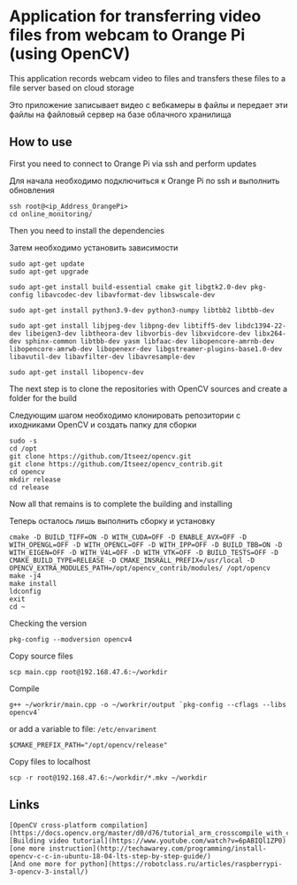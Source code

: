 # Application for transferring video files from webcam to Orange Pi (using OpenCV)

This application records webcam video to files and transfers these files to a file server based on cloud storage

Это приложение записывает видео с вебкамеры в файлы и передает эти файлы на файловый сервер на базе облачного хранилища

## How to use

First you need to connect to Orange Pi via ssh and perform updates

Для начала необходимо подключиться к Orange Pi по ssh и выполнить обновления

    ssh root@<ip_Address_OrangePi>
    cd online_monitoring/

Then you need to install the dependencies

Затем необходимо установить зависимости

    sudo apt-get update
    sudo apt-get upgrade

    sudo apt-get install build-essential cmake git libgtk2.0-dev pkg-config libavcodec-dev libavformat-dev libswscale-dev

    sudo apt-get install python3.9-dev python3-numpy libtbb2 libtbb-dev 

    sudo apt-get install libjpeg-dev libpng-dev libtiff5-dev libdc1394-22-dev libeigen3-dev libtheora-dev libvorbis-dev libxvidcore-dev libx264-dev sphinx-common libtbb-dev yasm libfaac-dev libopencore-amrnb-dev libopencore-amrwb-dev libopenexr-dev libgstreamer-plugins-base1.0-dev libavutil-dev libavfilter-dev libavresample-dev

    sudo apt-get install libopencv-dev

The next step is to clone the repositories with OpenCV sources and create a folder for the build

Следующим шагом необходимо клонировать репозитории с иходниками OpenCV и создать папку для сборки

    sudo -s
    cd /opt
    git clone https://github.com/Itseez/opencv.git
    git clone https://github.com/Itseez/opencv_contrib.git
    cd opencv
    mkdir release 
    cd release


Now all that remains is to complete the building and installing

Теперь осталось лишь выполнить сборку и установку

    cmake -D BUILD_TIFF=ON -D WITH_CUDA=OFF -D ENABLE_AVX=OFF -D WITH_OPENGL=OFF -D WITH_OPENCL=OFF -D WITH_IPP=OFF -D BUILD_TBB=ON -D WITH_EIGEN=OFF -D WITH_V4L=OFF -D WITH_VTK=OFF -D BUILD_TESTS=OFF -D CMAKE_BUILD_TYPE=RELEASE -D CMAKE_INSRALL_PREFIX=/usr/local -D OPENCV_EXTRA_MODULES_PATH=/opt/opencv_contrib/modules/ /opt/opencv
    make -j4
    make install
    ldconfig
    exit
    cd ~

Checking the version

    pkg-config --modversion opencv4

Copy source files

    scp main.cpp root@192.168.47.6:~/workdir

Compile

    g++ ~/workrir/main.cpp -o ~/workrir/output `pkg-config --cflags --libs opencv4`

or add a variable to file: `/etc/envariment`

    $CMAKE_PREFIX_PATH="/opt/opencv/release"

Copy files to localhost

    scp -r root@192.168.47.6:~/workdir/*.mkv ~/workdir

## Links

    [OpenCV cross-platform compilation](https://docs.opencv.org/master/d0/d76/tutorial_arm_crosscompile_with_cmake.html)
    [Building video tutorial](https://www.youtube.com/watch?v=6pABIQl1ZP0)
    [one more instruction](http://techawarey.com/programming/install-opencv-c-c-in-ubuntu-18-04-lts-step-by-step-guide/)
    [And one more for python](https://robotclass.ru/articles/raspberrypi-3-opencv-3-install/)
